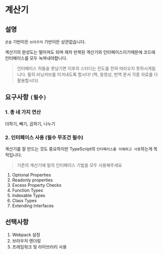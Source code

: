 # 계산기
## 설명
`콘솔` 기반이든 `브라우저` 기반이든 상관없습니다.

계산기의 완성도는 떨어져도 되며 재차 반복된 계산기와 인터페이스이기때문에 코드에 인터페이스를 모두 녹여내야합니다.

>인터페이스 허들을 못넘기면 이후의  스터디는 진도를 전혀 따라오지 못하시게됩니다. 필히 러닝커브를 이겨내도록 합시다! (책, 동영상, 번역 문서 각종 자료를 다 활용합시다)

## 요구사항 `(필수)`

### 1. 총 네 가지 연산
더하기, 빼기, 곱하기, 나누기

### 2. 인터페이스 사용 (필수 무조건 필수)
계산기를 잘 만드는 것도 중요하지만
TypeScript의 `인터페이스를 이해하고 사용`하는게 목적입니다.

> 기존의 계산기에 밑의 인터페이스 기법을 모두 사용해주세요

1. Optional Properties
2. Readonly properties
3. Excess Property Checks
4. Function Types
5. Indexable Types
6. Class Types
7. Extending Interfaces

## 선택사항
1. Webpack 설정
2. 브라우저 렌더링
3. 프레임워크 및 라이브러리 사용
